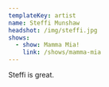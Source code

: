 ```yaml
---
templateKey: artist
name: Steffi Munshaw
headshot: /img/steffi.jpg
shows:
  - show: Mamma Mia!
    link: /shows/mamma-mia
---
```


Steffi is great.
